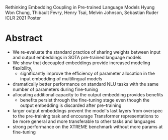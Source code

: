 Rethinking Embedding Coupling in Pre-trained Language Models
Hyung Won Chung, Thibault Fevry, Henry Tsai, Melvin Johnson, Sebastian Ruder
ICLR 2021 Poster

# Abstract

* We re-evaluate the standard practice of sharing weights between input and
  output embeddings in SOTA pre-trained language models
* We show that decoupled embeddings provide increased modeling flexibility,
  * significantly improve the efficiency of
    parameter allocation in the input embedding of multilingual models
* dramatically better performance on standard NLU tasks
  with the same number of parameters during fine-tuning
* allocating additional capacity to the output embedding provides benefits
  * benefits persist through the fine-tuning stage
    even though the output embedding is discarded after pre-training
* larger output embeddings
  prevent the model's last layers from overspec to the pre-training task and
  encourage Transformer representations to be
  more general and more transferable to other tasks and languages
* strong performance on the XTREME benchmark without more params at fine-tuning
